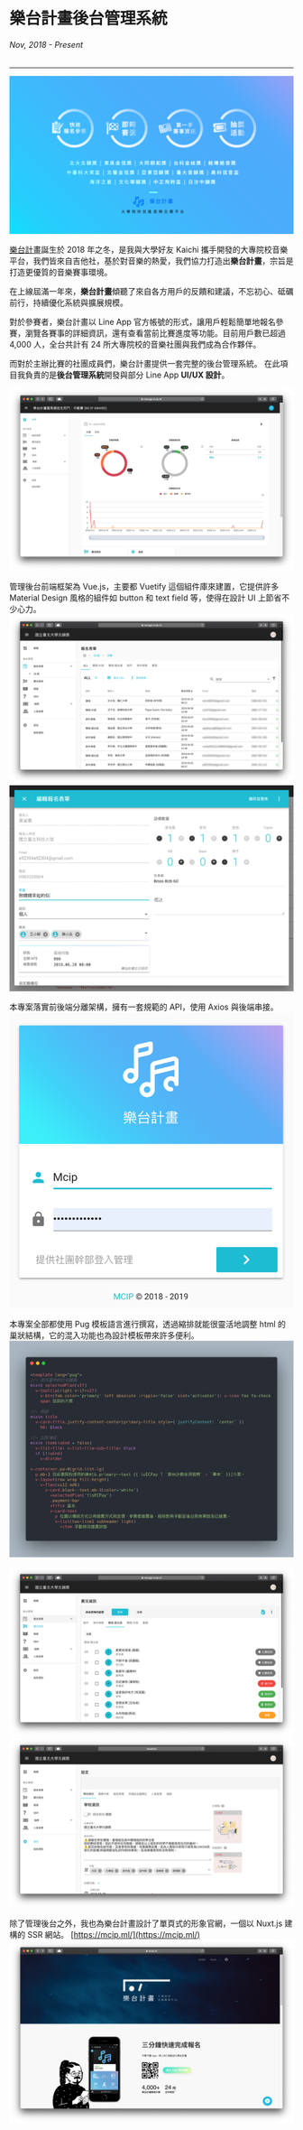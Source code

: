 # 樂台計畫後台管理系統
###### Nov, 2018 - Present
---

![](/static/img/mcip/fb-cover.png)

[樂台計畫](https://mcip.ml/)誕生於 2018 年之冬，是我與大學好友 Kaichi 攜手開發的大專院校音樂平台，我們皆來自吉他社，基於對音樂的熱愛，我們協力打造出**樂台計畫**，宗旨是打造更優質的音樂賽事環境。

在上線屆滿一年來，**樂台計畫**傾聽了來自各方用戶的反饋和建議，不忘初心、砥礪前行，持續優化系統與擴展規模。

對於參賽者，樂台計畫以 Line App 官方帳號的形式，讓用戶輕鬆簡單地報名參賽，瀏覽各賽事的詳細資訊，還有查看當前比賽進度等功能。目前用戶數已超過 4,000 人，全台共計有 24 所大專院校的音樂社團與我們成為合作夥伴。

而對於主辦比賽的社團成員們，樂台計畫提供一套完整的後台管理系統。
在此項目我負責的是**後台管理系統**開發與部分 Line App **UI/UX 設計**。

![管理後台概覽頁面(Dashboard)](/static/img/mcip/dashboard.png)

管理後台前端框架為 Vue.js，主要都 Vuetify 這個組件庫來建置，它提供許多 Material Design 風格的組件如 button 和 text field 等，使得在設計 UI 上節省不少心力。
![參賽者報名列表](/static/img/mcip/forms.png)
![編輯報名表單](/static/img/mcip/edit-form.png)

本專案落實前後端分離架構，擁有一套規範的 API，使用 Axios 與後端串接。
![登入畫面](/static/img/mcip/login.png)

本專案全部都使用 Pug 模板語言進行撰寫，透過縮排就能很靈活地調整 html 的巢狀結構，它的混入功能也為設計模板帶來許多便利。
![專案中使用的 Pug 模板](/static/img/mcip/pug.png)

![編輯賽況資訊](/static/img/mcip/competition.png)
![設定學校資訊](/static/img/mcip/config.png)

除了管理後台之外，我也為樂台計畫設計了單頁式的形象官網，一個以 Nuxt.js 建構的 SSR 網站。
[https://mcip.ml/](https://mcip.ml/)
![形象官網](/static/img/mcip/index.png)
